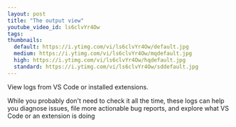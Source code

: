 ```yaml
---
layout: post
title: "The output view"
youtube_video_id: ls6clvYr4Ow
tags:
thumbnails:
  default: https://i.ytimg.com/vi/ls6clvYr4Ow/default.jpg
  medium: https://i.ytimg.com/vi/ls6clvYr4Ow/mqdefault.jpg
  high: https://i.ytimg.com/vi/ls6clvYr4Ow/hqdefault.jpg
  standard: https://i.ytimg.com/vi/ls6clvYr4Ow/sddefault.jpg
---
```


View logs from VS Code or installed extensions.

While you probably don't need to check it all the time, these logs can help you diagnose issues, file more actionable bug reports, and explore what VS Code or an extension is doing
